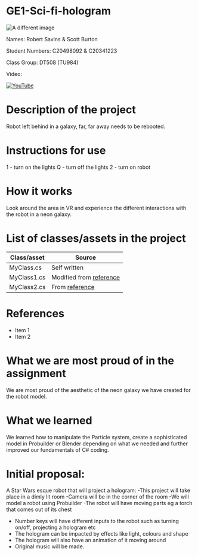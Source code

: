 # GE1-Sci-fi-hologram

![A different image](https://cdn.discordapp.com/attachments/900780836692045864/1054806279857651712/image.png)

Names: Robert Savins & Scott Burton

Student Numbers: C20498092 & C20341223

Class Group: DT508 (TU984)

Video:

[![YouTube](http://img.youtube.com/vi/J2kHSSFA4NU/0.jpg)](https://www.youtube.com/watch?v=J2kHSSFA4NU)

# Description of the project

Robot left behind in a galaxy, far, far away needs to be rebooted.

# Instructions for use

1 - turn on the lights
Q - turn off the lights
2 - turn on robot

# How it works
 
 Look around the area in VR and experience the different interactions with the robot in a neon galaxy.
 
# List of classes/assets in the project

| Class/asset | Source |
|-----------|-----------|
| MyClass.cs | Self written |
| MyClass1.cs | Modified from [reference]() |
| MyClass2.cs | From [reference]() |

# References
* Item 1
* Item 2

# What we are most proud of in the assignment

We are most proud of the aesthetic of the neon galaxy we have created for the robot model.

# What we learned

We learned how to manipulate the Particle system, create a sophisticated model in Probuilder or Blender depending on what we needed and further improved our fundamentals of C# coding.

# Initial proposal:

A Star Wars esque robot that will project a hologram:
-This project will take place in a dimly lit room 
-Camera will be in the corner of the room
-We will model a robot using Probuilder
-The robot will have moving parts eg a torch that comes out of its chest
- Number keys will have different inputs to the robot such as turning on/off, projecting a hologram etc
- The hologram can be impacted by effects like light, colours and shape
- The hologram will also have an animation of it moving around
- Original music will be made.

